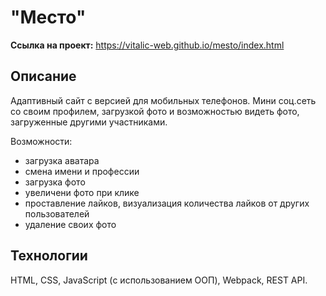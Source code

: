 # "Место"

**Ссылка на проект:** https://vitalic-web.github.io/mesto/index.html

## Описание
Адаптивный сайт с версией для мобильных телефонов. Мини соц.сеть со своим профилем, загрузкой фото и возможностью видеть фото, загруженные другими участниками.

Возможности:
- загрузка аватара
- смена имени и профессии
- загрузка фото
- увеличени фото при клике
- проставление лайков, визуализация количества лайков от других пользователей
- удаление своих фото

## Технологии
HTML, CSS, JavaScript (с использованием ООП), Webpack, REST API.